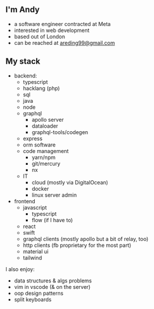 ## I'm Andy
- a software engineer contracted at Meta
- interested in web development
- based out of London
- can be reached at areding99@gmail.com

## My stack
- backend:
    - typescript
    - hacklang (php)
    - sql
    - java
    - node
    - graphql
        - apollo server
        - dataloader
        - graphql-tools/codegen
    - express
    - orm software
    - code management
        - yarn/npm
        - git/mercury
        - nx
    - IT
        - cloud (mostly via DigitalOcean)
        - docker
        - linux server admin
- frontend
    - javascript
        - typescript
        - flow (if I have to)
    - react
    - swift
    - graphql clients (mostly apollo but a bit of relay, too)
    - http clients (fb proprietary for the most part)
    - material ui
    - tailwind

I also enjoy: 
- data structures & algs problems 
- vim in vscode (& on the server)
- oop design patterns
- split keyboards



<!---
areding99/areding99 is a ✨ special ✨ repository because its `README.md` (this file) appears on your GitHub profile.
You can click the Preview link to take a look at your changes.
--->
